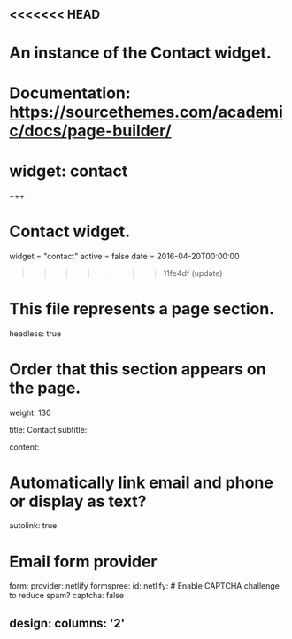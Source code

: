 <<<<<<< HEAD
---
# An instance of the Contact widget.
# Documentation: https://sourcethemes.com/academic/docs/page-builder/
widget: contact
=======
+++
# Contact widget.
widget = "contact"
active = false
date = 2016-04-20T00:00:00
>>>>>>> 11fe4df (update)

# This file represents a page section.
headless: true

# Order that this section appears on the page.
weight: 130

title: Contact
subtitle:

content:
  # Automatically link email and phone or display as text?
  autolink: true
  
  # Email form provider
  form:
    provider: netlify
    formspree:
      id:
    netlify:
      # Enable CAPTCHA challenge to reduce spam?
      captcha: false
  
design:
  columns: '2'
---
